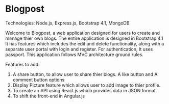 # Blogpost

Technologies: Node.js, Express.js, Bootstrap 4.1, MongoDB

Welcome to Blogpost, a web application designed for users to create and manage thier own blogs. The entire application is designed in Bootstrap 4.1
It has features which includes the edit and delete functionality, along with a separate user portal with login and register. For authentication,
It uses passport. This application follows MVC architecture ground rules.

Features to add: 
1. A share button, to allow user to share thier blogs. A like button and A comment button options
2. Display Picture feature which allows user to add image to thier profile. 
3. To create an API using React.js which provides data in JSON format.
4. To shift the front-end in Angular.js
